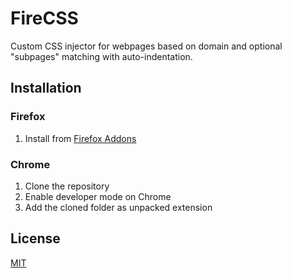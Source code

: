 # FireCSS

Custom CSS injector for webpages based on domain and optional "subpages"
matching with auto-indentation.

## Installation

### Firefox

1. Install from [Firefox Addons](https://addons.mozilla.org/en-US/firefox/addon/firecss/)

### Chrome

1. Clone the repository
2. Enable developer mode on Chrome
3. Add the cloned folder as unpacked extension

## License

[MIT](./LICENSE)
